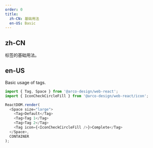 ```yaml
---
order: 0
title: 
  zh-CN: 基础用法
  en-US: Basic
---
```


## zh-CN

标签的基础用法。

## en-US

Basic usage of tags.

```js
import { Tag, Space } from '@arco-design/web-react';
import { IconCheckCircleFill } from '@arco-design/web-react/icon';

ReactDOM.render(
  <Space size="large">
    <Tag>Default</Tag>
    <Tag>Tag 1</Tag>
    <Tag>Tag 2</Tag>
    <Tag icon={<IconCheckCircleFill />}>Complete</Tag>
  </Space>,
  CONTAINER
);
```
